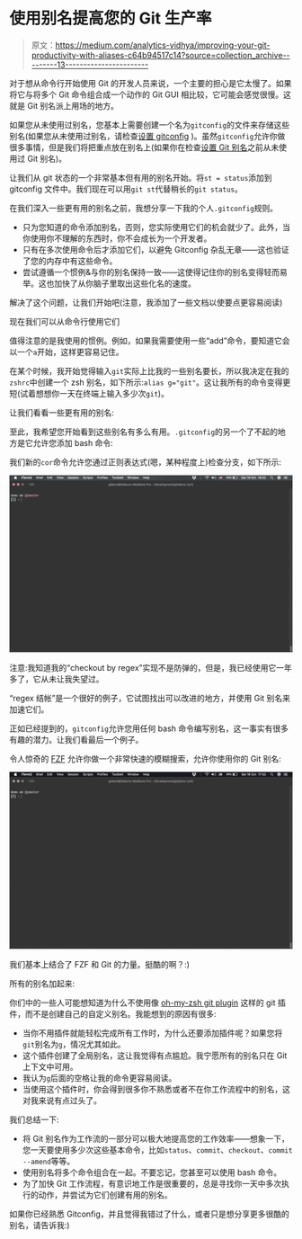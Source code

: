 # 使用别名提高您的 Git 生产率

> 原文：<https://medium.com/analytics-vidhya/improving-your-git-productivity-with-aliases-c64b94517c14?source=collection_archive---------13----------------------->

对于想从命令行开始使用 Git 的开发人员来说，一个主要的担心是它太慢了。如果将它与将多个 Git 命令组合成一个动作的 Git GUI 相比较，它可能会感觉很慢。这就是 Git 别名派上用场的地方。

如果您从未使用过别名，您基本上需要创建一个名为`gitconfig`的文件来存储这些别名(如果您从未使用过别名，请检查[设置 gitconfig](https://git-scm.com/book/en/v2/Getting-Started-First-Time-Git-Setup) )。虽然`gitconfig`允许你做很多事情，但是我们将把重点放在别名上(如果你在检查[设置 Git 别名](https://githowto.com/aliases)之前从未使用过 Git 别名)。

让我们从 git 状态的一个非常基本但有用的别名开始。将`st = status`添加到 gitconfig 文件中。我们现在可以用`git st`代替稍长的`git status`。

在我们深入一些更有用的别名之前，我想分享一下我的个人`.gitconfig`规则。

*   只为您知道的命令添加别名，否则，您实际使用它们的机会就少了。此外，当你使用你不理解的东西时，你不会成长为一个开发者。
*   只有在多次使用命令后才添加它们，以避免 Gitconfig 杂乱无章——这也验证了您的内存中有这些命令。
*   尝试遵循一个惯例&与你的别名保持一致——这使得记住你的别名变得轻而易举。这也加快了从你脑子里取出这些化名的速度。

解决了这个问题，让我们开始吧(注意，我添加了一些文档以使要点更容易阅读)

现在我们可以从命令行使用它们

值得注意的是我使用的惯例。例如，如果我需要使用一些“add”命令，要知道它会以一个`a`开始，这样更容易记住。

在某个时候，我开始觉得输入`git`实际上比我的一些别名要长，所以我决定在我的`zshrc`中创建一个 zsh 别名，如下所示:`alias g="git"`。这让我所有的命令变得更短(试着想想你一天在终端上输入多少次`git`)。

让我们看看一些更有用的别名:

至此，我希望您开始看到这些别名有多么有用。`.gitconfig`的另一个了不起的地方是它允许您添加 bash 命令:

我们新的`cor`命令允许您通过正则表达式(嗯，某种程度上)检查分支，如下所示:

![](img/8d5ec23af7950f60de9b6a6e5e2e0821.png)

注意:我知道我的“checkout by regex”实现不是防弹的，但是，我已经使用它一年多了，它从未让我失望过。

“regex 结帐”是一个很好的例子，它试图找出可以改进的地方，并使用 Git 别名来加速它们。

正如已经提到的，`gitconfig`允许您用任何 bash 命令编写别名，这一事实有很多有趣的潜力。让我们看最后一个例子。

令人惊奇的 [FZF](https://github.com/junegunn/fzf) 允许你做一个非常快速的模糊搜索，允许你使用你的 Git 别名:

![](img/2b7b8895ab63fd6c9c76c7248fa6f09a.png)

我们基本上结合了 FZF 和 Git 的力量。挺酷的啊？:)

所有的别名加起来:

你们中的一些人可能想知道为什么不使用像 [oh-my-zsh git plugin](https://github.com/robbyrussell/oh-my-zsh/wiki/Plugin:git) 这样的 git 插件，而不是创建自己的自定义别名。我能想到的原因有很多:

*   当你不用插件就能轻松完成所有工作时，为什么还要添加插件呢？如果您将`git`别名为`g`，情况尤其如此。
*   这个插件创建了全局别名，这让我觉得有点尴尬。我宁愿所有的别名只在 Git 上下文中可用。
*   我认为`g`后面的空格让我的命令更容易阅读。
*   当使用这个插件时，你会得到很多你不熟悉或者不在你工作流程中的别名，这对我来说有点过头了。

我们总结一下:

*   将 Git 别名作为工作流的一部分可以极大地提高您的工作效率——想象一下，您一天要使用多少次这些基本命令，比如`status`、`commit`、`checkout`、`commit --amend`等等。
*   使用别名将多个命令组合在一起。不要忘记，您甚至可以使用 bash 命令。
*   为了加快 Git 工作流程，有意识地工作是很重要的，总是寻找你一天中多次执行的动作，并尝试为它们创建有用的别名。

如果你已经熟悉 Gitconfig，并且觉得我错过了什么，或者只是想分享更多很酷的别名，请告诉我:)